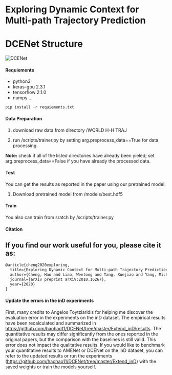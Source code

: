 Exploring  Dynamic  Context  for  Multi-path  Trajectory  Prediction
===


DCENet Structure
===
![DCENet](https://github.com/tanjatang/DCENet/blob/master/pipeline/pipeline.png)


#### Requiements
* python3
* keras-gpu 2.3.1
* tensorflow 2.1.0
* numpy
...

```
pip install -r requiements.txt
```
 
#### Data Preparation
1. download raw data from directory /WORLD H-H TRAJ

2. run /scripts/trainer.py by setting arg.preprocess_data==True for data processing.

**Note:** check if all of the listed directories have already been yieled; set arg.preprocess_data==False if you have already the processed data.

#### Test
You can get the results as reported in the paper using our pretrained model.
1. Download pretrained model from /models/best.hdf5

#### Train
You also can train from sratch by /scripts/trainer.py


#### Citation

If you find our work useful for you, please cite it as:
----
```html
@article{cheng2020exploring,
  title={Exploring Dynamic Context for Multi-path Trajectory Prediction},
  author={Cheng, Hao and Liao, Wentong and Tang, Xuejiao and Yang, Michael Ying and Sester, Monika and Rosenhahn, Bodo},
  journal={arXiv preprint arXiV:2010.16267},
  year={2020}
}
```

#### Update the errors in the inD experiments
First, many credits to Angelos Toytziaridis for helping me discover the evaluation error in the experiments on the inD dataset.
The empirical results have been recalculated and summarized in https://github.com/haohao11/DCENet/tree/master/Extend_inD/results.
The quantitative results may differ significantly from the ones reported in the original papers, but the comparison with the baselines is still valid.
This error does not impact the qualitative results.
If you would like to benchmark your quantitative results to AMENet or DCENet on the inD dataset, you can refer to the updated results or run the experiments (https://github.com/haohao11/DCENet/tree/master/Extend_inD) with the saved weights or train the models yourself.
